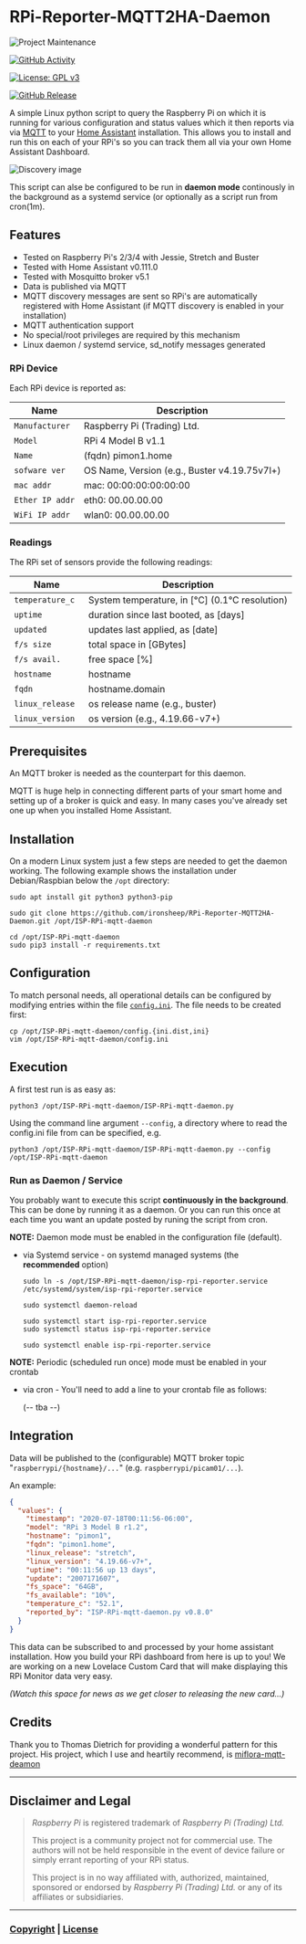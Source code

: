 # RPi-Reporter-MQTT2HA-Daemon

![Project Maintenance][maintenance-shield]

[![GitHub Activity][commits-shield]][commits]

[![License: GPL v3](https://img.shields.io/badge/License-GPLv3-blue.svg)](https://www.gnu.org/licenses/gpl-3.0)

[![GitHub Release][releases-shield]][releases]

A simple Linux python script to query the Raspberry Pi on which it is running for various configuration and status values which it then reports via via [MQTT](https://projects.eclipse.org/projects/iot.mosquitto) to your [Home Assistant](https://www.home-assistant.io/) installation.  This allows you to install and run this on each of your RPi's so you can track them all via your own Home Assistant Dashboard.

![Discovery image](./Docs/images/Discovery.png)

This script can alse be configured to be run in **daemon mode** continously in the background as a systemd service (or optionally as a script run from cron(1m).


## Features

* Tested on Raspberry Pi's 2/3/4 with Jessie, Stretch and Buster
* Tested with Home Assistant v0.111.0
* Tested with Mosquitto broker v5.1
* Data is published via MQTT
* MQTT discovery messages are sent so RPi's are automatically registered with Home Assistant (if MQTT discovery is enabled in your installation)
* MQTT authentication support
* No special/root privileges are required by this mechanism
* Linux daemon / systemd service, sd\_notify messages generated

### RPi Device

Each RPi device is reported as:

| Name            | Description |
|-----------------|-------------|
| `Manufacturer`   | Raspberry Pi (Trading) Ltd. |
| `Model`         | RPi 4 Model B v1.1  |
| `Name`      | (fqdn) pimon1.home |
| `sofware ver`  | OS Name, Version (e.g., Buster v4.19.75v7l+) |
| `mac addr`       | mac: 00:00:00:00:00:00 |
| `Ether IP addr`       | eth0: 00.00.00.00 |
| `WiFi IP addr`       | wlan0: 00.00.00.00 |

### Readings

The RPi set of sensors provide the following readings:

| Name            | Description |
|-----------------|-------------|
| `temperature_c `   | System temperature, in [°C] (0.1°C resolution) |
| `uptime`      | duration since last booted, as [days] |
| `updated`  | updates last applied, as [date] |
| `f/s size`       | total space in [GBytes] |
| `f/s avail.`       | free space [%] |
| `hostname `       | hostname |
| `fqdn `       | hostname.domain |
| `linux_release `       | os release name (e.g., buster) |
| `linux_version `       | os version (e.g., 4.19.66-v7+) |


## Prerequisites

An MQTT broker is needed as the counterpart for this daemon.

MQTT is huge help in connecting different parts of your smart home and setting up of a broker is quick and easy. In many cases you've already set one up when you installed Home Assistant.

## Installation

On a modern Linux system just a few steps are needed to get the daemon working.
The following example shows the installation under Debian/Raspbian below the `/opt` directory:

```shell
sudo apt install git python3 python3-pip

sudo git clone https://github.com/ironsheep/RPi-Reporter-MQTT2HA-Daemon.git /opt/ISP-RPi-mqtt-daemon

cd /opt/ISP-RPi-mqtt-daemon
sudo pip3 install -r requirements.txt
```
## Configuration

To match personal needs, all operational details can be configured by modifying entries within the file [`config.ini`](config.ini.dist).
The file needs to be created first:

```shell
cp /opt/ISP-RPi-mqtt-daemon/config.{ini.dist,ini}
vim /opt/ISP-RPi-mqtt-daemon/config.ini
```

## Execution

A first test run is as easy as:

```shell
python3 /opt/ISP-RPi-mqtt-daemon/ISP-RPi-mqtt-daemon.py
```

Using the command line argument `--config`, a directory where to read the config.ini file from can be specified, e.g.

```shell
python3 /opt/ISP-RPi-mqtt-daemon/ISP-RPi-mqtt-daemon.py --config /opt/ISP-RPi-mqtt-daemon
```


### Run as Daemon / Service

You probably want to execute this script **continuously in the background**.
This can be done by running it as a daemon. Or you can run this once at each time you want an update posted by runing the script from cron.

**NOTE:** Daemon mode must be enabled in the configuration file (default).

- via Systemd service - on systemd managed systems (the **recommended** option)

   ```shell
   sudo ln -s /opt/ISP-RPi-mqtt-daemon/isp-rpi-reporter.service /etc/systemd/system/isp-rpi-reporter.service

   sudo systemctl daemon-reload

   sudo systemctl start isp-rpi-reporter.service
   sudo systemctl status isp-rpi-reporter.service

   sudo systemctl enable isp-rpi-reporter.service
   ```
   
**NOTE:** Periodic (scheduled run once) mode must be enabled in your crontab

- via cron - You'll need to add a line to your crontab file as follows:

   (-- tba --)
   
## Integration

Data will be published to the (configurable) MQTT broker topic "`raspberrypi/{hostname}/...`" (e.g. `raspberrypi/picam01/...`).

An example:

```json
{
  "values": {
    "timestamp": "2020-07-18T00:11:56-06:00",
    "model": "RPi 3 Model B r1.2",
    "hostname": "pimon1",
    "fqdn": "pimon1.home",
    "linux_release": "stretch",
    "linux_version": "4.19.66-v7+",
    "uptime": "00:11:56 up 13 days",
    "update": "2007171607",
    "fs_space": "64GB",
    "fs_available": "10%",
    "temperature_c": "52.1",
    "reported_by": "ISP-RPi-mqtt-daemon.py v0.8.0"
  }
}
```

This data can be subscribed to and processed by your home assistant installation. How you build your RPi dashboard from here is up to you!  We are working on a new Lovelace Custom Card that will make displaying this RPi Monitor data very easy.  

*(Watch this space for news as we get closer to releasing the new card...)*

## Credits

Thank you to Thomas Dietrich for providing a wonderful pattern for this project. His project, which I use and heartily recommend, is [miflora-mqtt-deamon](https://github.com/ThomDietrich/miflora-mqtt-daemon)

----


## Disclaimer and Legal

> *Raspberry Pi* is registered trademark of *Raspberry Pi (Trading) Ltd.*
>
> This project is a community project not for commercial use.
> The authors will not be held responsible in the event of device failure or simply errant reporting of your RPi status.
>
> This project is in no way affiliated with, authorized, maintained, sponsored or endorsed by *Raspberry Pi (Trading) Ltd.* or any of its affiliates or subsidiaries.

----


### [Copyright](copyright) | [License](LICENSE)

[commits-shield]: https://img.shields.io/github/commit-activity/y/ironsheep/RPi-Reporter-MQTT2HA-Daemon.svg?style=for-the-badge
[commits]: https://github.com/ironsheep/RPi-Reporter-MQTT2HA-Daemon/commits/master

[license-shield]: https://img.shields.io/github/license/ironsheep/RPi-Reporter-MQTT2HA-Daemon.svg?style=for-the-badge

[maintenance-shield]: https://img.shields.io/badge/maintainer-S%20M%20Moraco%20%40ironsheepbiz-blue.svg?style=for-the-badge

[releases-shield]: https://img.shields.io/github/release/ironsheep/RPi-Reporter-MQTT2HA-Daemon.svg?style=for-the-badge
[releases]: https://github.com/ironsheep/RPi-Reporter-MQTT2HA-Daemon/releases

